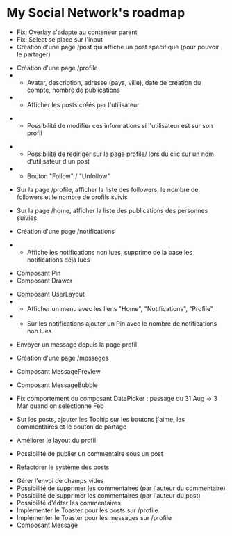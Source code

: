 # My Social Network's roadmap

- Fix: Overlay s'adapte au conteneur parent
- Fix: Select se place sur l'input
- Création d'une page /post qui affiche un post spécifique (pour pouvoir le partager)

+ Création d'une page /profile
+ - Avatar, description, adresse (pays, ville), date de création du compte, nombre de publications
+ - Afficher les posts créés par l'utilisateur
- - Possibilité de modifier ces informations si l'utilisateur est sur son profil
+ - Possibilité de rediriger sur la page profile/ lors du clic sur un nom d'utilisateur d'un post


+ - Bouton "Follow" / "Unfollow"
+ Sur la page /profile, afficher la liste des followers, le nombre de followers et le nombre de profils suivis
- Sur la page /home, afficher la liste des publications des personnes suivies

- Création d'une page /notifications
- - Affiche les notifications non lues, supprime de la base les notifications déjà lues

+ Composant Pin
+ Composant Drawer
- Composant UserLayout
- - Afficher un menu avec les liens "Home", "Notifications", "Profile"
- - Sur les notifications ajouter un Pin avec le nombre de notifications non lues

+ Envoyer un message depuis la page profil
- Création d'une page /messages
+ Composant MessagePreview
- Composant MessageBubble

- Fix comportement du composant DatePicker : passage du 31 Aug -> 3 Mar quand on selectionne Feb 

- Sur les posts, ajouter les Tooltip sur les boutons j'aime, les commentaires et le bouton de partage
+ Améliorer le layout du profil

+ Possibilité de publier un commentaire sous un post
+ Refactorer le système des posts
- Gérer l'envoi de champs vides
- Possibilité de supprimer les commentaires (par l'auteur du commentaire)
- Possibilité de supprimer les commentaires (par l'auteur du post)
- Possibilité d'édter les commentaires
- Implémenter le Toaster pour les posts sur /profile
- Implémenter le Toaster pour les messages sur /profile
- Composant Message